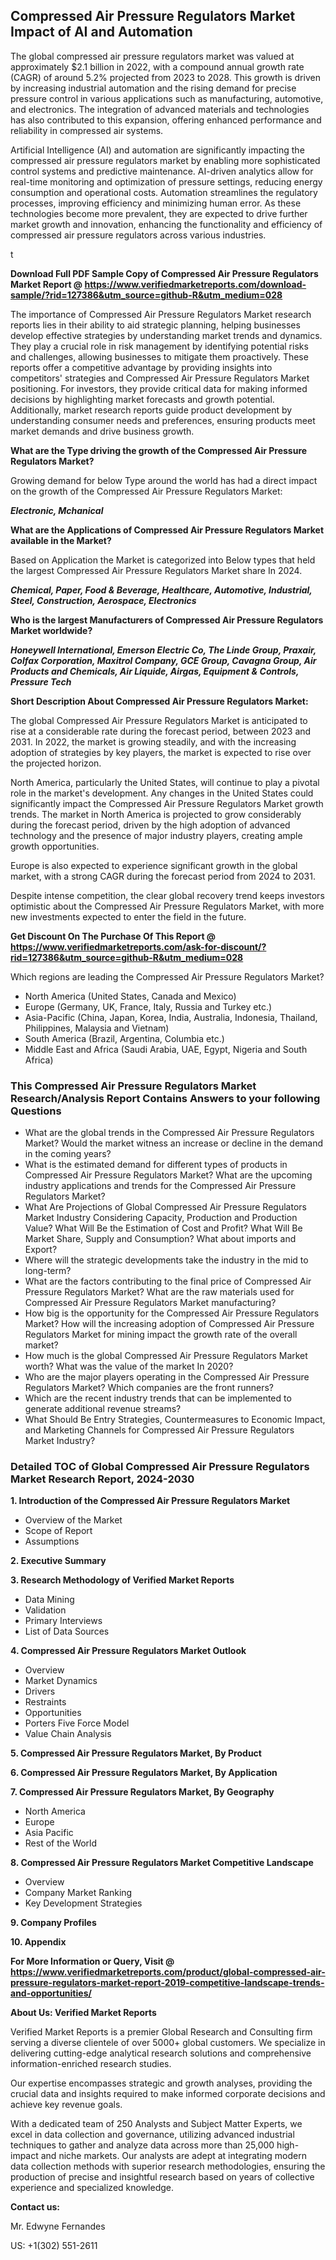 <h2>Compressed Air Pressure Regulators Market Impact of AI and Automation</h2><p>The global compressed air pressure regulators market was valued at approximately $2.1 billion in 2022, with a compound annual growth rate (CAGR) of around 5.2% projected from 2023 to 2028. This growth is driven by increasing industrial automation and the rising demand for precise pressure control in various applications such as manufacturing, automotive, and electronics. The integration of advanced materials and technologies has also contributed to this expansion, offering enhanced performance and reliability in compressed air systems.</p><p>Artificial Intelligence (AI) and automation are significantly impacting the compressed air pressure regulators market by enabling more sophisticated control systems and predictive maintenance. AI-driven analytics allow for real-time monitoring and optimization of pressure settings, reducing energy consumption and operational costs. Automation streamlines the regulatory processes, improving efficiency and minimizing human error. As these technologies become more prevalent, they are expected to drive further market growth and innovation, enhancing the functionality and efficiency of compressed air pressure regulators across various industries.</p>t</p><p id="" class=""><strong>Download Full PDF Sample Copy of Compressed Air Pressure Regulators Market Report @ <a href="https://www.verifiedmarketreports.com/download-sample/?rid=127386&utm_source=github-R&utm_medium=028" target="_blank">https://www.verifiedmarketreports.com/download-sample/?rid=127386&utm_source=github-R&utm_medium=028</a></strong></p><p>The importance of&nbsp;Compressed Air Pressure Regulators Market research reports lies in their ability to aid strategic planning, helping businesses develop effective strategies by understanding market trends and dynamics. They play a crucial role in risk management by identifying potential risks and challenges, allowing businesses to mitigate them proactively. These reports offer a competitive advantage by providing insights into competitors' strategies and Compressed Air Pressure Regulators Market positioning. For investors, they provide critical data for making informed decisions by highlighting market forecasts and growth potential. Additionally, market research reports guide product development by understanding consumer needs and preferences, ensuring products meet market demands and drive business growth.</p><p><strong>What are the&nbsp;Type driving the growth of the Compressed Air Pressure Regulators Market?</strong></p><p id="" class="">Growing demand for below Type around the world has had a direct impact on the growth of the Compressed Air Pressure Regulators Market:</p><em><strong>Electronic, Mchanical</strong></em></p><strong>What are the&nbsp;Applications&nbsp;of Compressed Air Pressure Regulators Market available in the Market?</strong></p><p id="" class="">Based on Application the Market is categorized into Below types that held the largest Compressed Air Pressure Regulators Market share In 2024.</p><em><strong>Chemical, Paper, Food & Beverage, Healthcare, Automotive, Industrial, Steel, Construction, Aerospace, Electronics</strong></em></p><strong>Who is the largest Manufacturers of Compressed Air Pressure Regulators Market worldwide?</strong></p><p><em><strong>Honeywell International, Emerson Electric Co, The Linde Group, Praxair, Colfax Corporation, Maxitrol Company, GCE Group, Cavagna Group, Air Products and Chemicals, Air Liquide, Airgas, Equipment & Controls, Pressure Tech</strong></em></p><p id="" class=""><strong>Short Description About Compressed Air Pressure Regulators Market:</strong></p><p>The global Compressed Air Pressure Regulators Market is anticipated to rise at a considerable rate during the forecast period, between 2023 and 2031. In 2022, the market is growing steadily, and with the increasing adoption of strategies by key players, the market is expected to rise over the projected horizon.</p><p>North America, particularly the United States, will continue to play a pivotal role in the market's development. Any changes in the United States could significantly impact the Compressed Air Pressure Regulators Market growth trends. The market in North America is projected to grow considerably during the forecast period, driven by the high adoption of advanced technology and the presence of major industry players, creating ample growth opportunities.</p><p>Europe is also expected to experience significant growth in the global market, with a strong CAGR during the forecast period from 2024 to 2031.</p><p>Despite intense competition, the clear global recovery trend keeps investors optimistic about the Compressed Air Pressure Regulators Market, with more new investments expected to enter the field in the future.</p><p id="" class=""><strong>Get Discount On The Purchase Of This Report @ <a href="https://www.verifiedmarketreports.com/ask-for-discount/?rid=127386&utm_source=github-R&utm_medium=028" target="_blank">https://www.verifiedmarketreports.com/ask-for-discount/?rid=127386&utm_source=github-R&utm_medium=028</a></strong></p>Which regions are leading the Compressed Air Pressure Regulators Market?</p><ul><li>North America (United States, Canada and Mexico)</li><li>Europe (Germany, UK, France, Italy, Russia and Turkey etc.)</li><li>Asia-Pacific (China, Japan, Korea, India, Australia, Indonesia, Thailand, Philippines, Malaysia and Vietnam)</li><li>South America (Brazil, Argentina, Columbia etc.)</li><li>Middle East and Africa (Saudi Arabia, UAE, Egypt, Nigeria and South Africa)</li></ul><h3 id="" class="">This Compressed Air Pressure Regulators Market Research/Analysis Report Contains Answers to your following Questions</h3><ul><li>What are the global trends in the Compressed Air Pressure Regulators Market? Would the market witness an increase or decline in the demand in the coming years?</li><li>What is the estimated demand for different types of products in Compressed Air Pressure Regulators Market? What are the upcoming industry applications and trends for the Compressed Air Pressure Regulators Market?</li><li>What Are Projections of Global Compressed Air Pressure Regulators Market Industry Considering Capacity, Production and Production Value? What Will Be the Estimation of Cost and Profit? What Will Be Market Share, Supply and Consumption? What about imports and Export?</li><li>Where will the strategic developments take the industry in the mid to long-term?</li><li>What are the factors contributing to the final price of Compressed Air Pressure Regulators Market? What are the raw materials used for Compressed Air Pressure Regulators Market manufacturing?</li><li>How big is the opportunity for the Compressed Air Pressure Regulators Market? How will the increasing adoption of Compressed Air Pressure Regulators Market for mining impact the growth rate of the overall market?</li><li>How much is the global Compressed Air Pressure Regulators Market worth? What was the value of the market In 2020?</li><li>Who are the major players operating in the Compressed Air Pressure Regulators Market? Which companies are the front runners?</li><li>Which are the recent industry trends that can be implemented to generate additional revenue streams?</li><li>What Should Be Entry Strategies, Countermeasures to Economic Impact, and Marketing Channels for Compressed Air Pressure Regulators Market Industry?</li></ul><h3 id="" class="">Detailed TOC of Global Compressed Air Pressure Regulators Market Research Report, 2024-2030</h3><p id="" class=""><strong>1. Introduction of the Compressed Air Pressure Regulators Market</strong></p><ul><li>Overview of the Market</li><li>Scope of Report</li><li>Assumptions</li></ul><p id="" class=""><strong>2. Executive Summary</strong></p><p id="" class=""><strong>3. Research Methodology of Verified Market Reports</strong></p><ul><li>Data Mining</li><li>Validation</li><li>Primary Interviews</li><li>List of Data Sources</li></ul><p id="" class=""><strong>4. Compressed Air Pressure Regulators Market Outlook</strong></p><ul><li>Overview</li><li>Market Dynamics</li><li>Drivers</li><li>Restraints</li><li>Opportunities</li><li>Porters Five Force Model</li><li>Value Chain Analysis</li></ul><p id="" class=""><strong>5. Compressed Air Pressure Regulators Market, By Product</strong></p><p id="" class=""><strong>6. Compressed Air Pressure Regulators Market, By Application</strong></p><p id="" class=""><strong>7. Compressed Air Pressure Regulators Market, By Geography</strong></p><ul><li>North America</li><li>Europe</li><li>Asia Pacific</li><li>Rest of the World</li></ul><p id="" class=""><strong>8. Compressed Air Pressure Regulators Market Competitive Landscape</strong></p><ul><li>Overview</li><li>Company Market Ranking</li><li>Key Development Strategies</li></ul><p id="" class=""><strong>9. Company Profiles</strong></p><p id="" class=""><strong>10. Appendix</strong></p><p id="" class=""><strong>For More Information or Query, Visit @ <a href="https://www.verifiedmarketreports.com/product/global-compressed-air-pressure-regulators-market-report-2019-competitive-landscape-trends-and-opportunities/" target="_blank">https://www.verifiedmarketreports.com/product/global-compressed-air-pressure-regulators-market-report-2019-competitive-landscape-trends-and-opportunities/</a></strong></p><p id="" class=""><strong>About Us: Verified Market Reports</strong></p><p id="" class="">Verified Market Reports is a premier Global Research and Consulting firm serving a diverse clientele of over 5000+ global customers. We specialize in delivering cutting-edge analytical research solutions and comprehensive information-enriched research studies.</p><p id="" class="">Our expertise encompasses strategic and growth analyses, providing the crucial data and insights required to make informed corporate decisions and achieve key revenue goals.</p><p id="" class="">With a dedicated team of 250 Analysts and Subject Matter Experts, we excel in data collection and governance, utilizing advanced industrial techniques to gather and analyze data across more than 25,000 high-impact and niche markets. Our analysts are adept at integrating modern data collection methods with superior research methodologies, ensuring the production of precise and insightful research based on years of collective experience and specialized knowledge.</p><p id="" class=""><strong>Contact us:</strong></p><p id="" class="">Mr. Edwyne Fernandes</p><p id="" class="">US: +1(302) 551-2611</p>